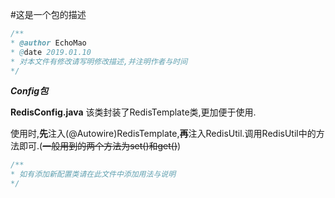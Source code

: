 #这是一个包的描述

```java
/** 
* @author EchoMao
* @date 2019.01.10
* 对本文件有修改请写明修改描述,并注明作者与时间
*/
```
***Config包***

**RedisConfig.java**
该类封装了RedisTemplate类,更加便于使用.

​	使用时,**先**注入(@Autowire)RedisTemplate,**再**注入RedisUtil.调用RedisUtil中的方法即可.(~~一般用到的两个方法为set()和get()~~)

```java
/**
* 如有添加新配置类请在此文件中添加用法与说明
*/
```

